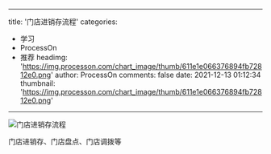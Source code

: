 
---
title: '门店进销存流程'
categories: 
 - 学习
 - ProcessOn
 - 推荐
headimg: 'https://img.processon.com/chart_image/thumb/611e1e066376894fb72812e0.png'
author: ProcessOn
comments: false
date: 2021-12-13 01:12:34
thumbnail: 'https://img.processon.com/chart_image/thumb/611e1e066376894fb72812e0.png'
---

<div>   
<img class="thumb" alt="门店进销存流程" src="https://img.processon.com/chart_image/thumb/611e1e066376894fb72812e0.png" referrerpolicy="no-referrer">
<p>门店进销存、门店盘点、门店调拨等</p>  
</div>
            